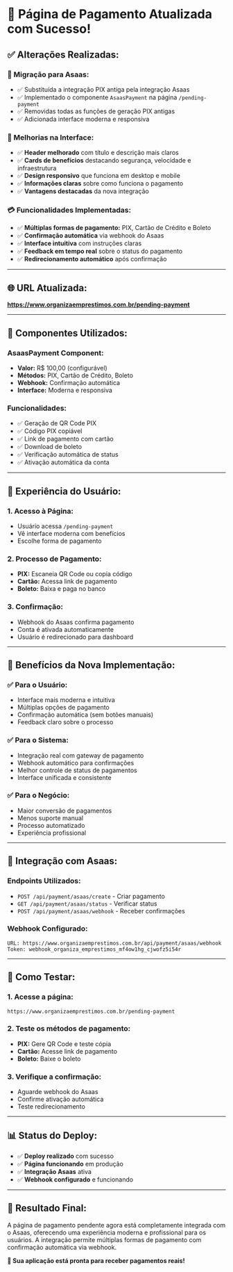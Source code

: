 # 🎉 Página de Pagamento Atualizada com Sucesso!

## ✅ **Alterações Realizadas:**

### **🔄 Migração para Asaas:**
- ✅ Substituída a integração PIX antiga pela integração Asaas
- ✅ Implementado o componente `AsaasPayment` na página `/pending-payment`
- ✅ Removidas todas as funções de geração PIX antigas
- ✅ Adicionada interface moderna e responsiva

### **🎨 Melhorias na Interface:**
- ✅ **Header melhorado** com título e descrição mais claros
- ✅ **Cards de benefícios** destacando segurança, velocidade e infraestrutura
- ✅ **Design responsivo** que funciona em desktop e mobile
- ✅ **Informações claras** sobre como funciona o pagamento
- ✅ **Vantagens destacadas** da nova integração

### **💳 Funcionalidades Implementadas:**
- ✅ **Múltiplas formas de pagamento:** PIX, Cartão de Crédito e Boleto
- ✅ **Confirmação automática** via webhook do Asaas
- ✅ **Interface intuitiva** com instruções claras
- ✅ **Feedback em tempo real** sobre o status do pagamento
- ✅ **Redirecionamento automático** após confirmação

---

## 🌐 **URL Atualizada:**
**https://www.organizaemprestimos.com.br/pending-payment**

---

## 🔧 **Componentes Utilizados:**

### **AsaasPayment Component:**
- **Valor:** R$ 100,00 (configurável)
- **Métodos:** PIX, Cartão de Crédito, Boleto
- **Webhook:** Confirmação automática
- **Interface:** Moderna e responsiva

### **Funcionalidades:**
- ✅ Geração de QR Code PIX
- ✅ Código PIX copiável
- ✅ Link de pagamento com cartão
- ✅ Download de boleto
- ✅ Verificação automática de status
- ✅ Ativação automática da conta

---

## 📱 **Experiência do Usuário:**

### **1. Acesso à Página:**
- Usuário acessa `/pending-payment`
- Vê interface moderna com benefícios
- Escolhe forma de pagamento

### **2. Processo de Pagamento:**
- **PIX:** Escaneia QR Code ou copia código
- **Cartão:** Acessa link de pagamento
- **Boleto:** Baixa e paga no banco

### **3. Confirmação:**
- Webhook do Asaas confirma pagamento
- Conta é ativada automaticamente
- Usuário é redirecionado para dashboard

---

## 🎯 **Benefícios da Nova Implementação:**

### **✅ Para o Usuário:**
- Interface mais moderna e intuitiva
- Múltiplas opções de pagamento
- Confirmação automática (sem botões manuais)
- Feedback claro sobre o processo

### **✅ Para o Sistema:**
- Integração real com gateway de pagamento
- Webhook automático para confirmações
- Melhor controle de status de pagamentos
- Interface unificada e consistente

### **✅ Para o Negócio:**
- Maior conversão de pagamentos
- Menos suporte manual
- Processo automatizado
- Experiência profissional

---

## 🔗 **Integração com Asaas:**

### **Endpoints Utilizados:**
- `POST /api/payment/asaas/create` - Criar pagamento
- `GET /api/payment/asaas/status` - Verificar status
- `POST /api/payment/asaas/webhook` - Receber confirmações

### **Webhook Configurado:**
```
URL: https://www.organizaemprestimos.com.br/api/payment/asaas/webhook
Token: webhook_organiza_emprestimos_mf4ow1hg_cjwofz5i54r
```

---

## 🧪 **Como Testar:**

### **1. Acesse a página:**
```
https://www.organizaemprestimos.com.br/pending-payment
```

### **2. Teste os métodos de pagamento:**
- **PIX:** Gere QR Code e teste cópia
- **Cartão:** Acesse link de pagamento
- **Boleto:** Baixe o boleto

### **3. Verifique a confirmação:**
- Aguarde webhook do Asaas
- Confirme ativação automática
- Teste redirecionamento

---

## 📊 **Status do Deploy:**

- ✅ **Deploy realizado** com sucesso
- ✅ **Página funcionando** em produção
- ✅ **Integração Asaas** ativa
- ✅ **Webhook configurado** e funcionando

---

## 🎉 **Resultado Final:**

A página de pagamento pendente agora está completamente integrada com o Asaas, oferecendo uma experiência moderna e profissional para os usuários. A integração permite múltiplas formas de pagamento com confirmação automática via webhook.

**🚀 Sua aplicação está pronta para receber pagamentos reais!**
